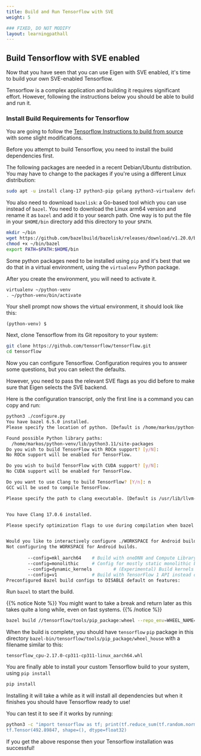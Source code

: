 ```yaml
---
title: Build and Run Tensorflow with SVE
weight: 5

### FIXED, DO NOT MODIFY
layout: learningpathall
---
```


## Build Tensorflow with SVE enabled

Now that you have seen that you can use Eigen with SVE enabled, it's time to build your own SVE-enabled Tensorflow.

Tensorflow is a complex application and building it requires significant effort. However, following the instructions below you should be able to build and run it. 

### Install Build Requirements for Tensorflow

You are going to follow the [Tensorflow Instructions to build from source](https://www.tensorflow.org/install/source) with some slight modifications.

Before you attempt to build Tensorflow, you need to install the build dependencies first.

The following packages are needed in a recent Debian/Ubuntu distribution. You may have to change to the packages if you're using a different Linux distribution:

```bash
sudo apt -u install clang-17 python3-pip golang python3-virtualenv default-jdk-headless patchelf libhdf5-dev -y
```

You also need to download `bazelisk`: a Go-based tool which you can use instead of `bazel`. You need to download the Linux arm64 version and rename it as `bazel` and add it to your search path. One way is to put the file in your `$HOME/bin` directory add this directory to your `$PATH`.

```bash
mkdir ~/bin
wget https://github.com/bazelbuild/bazelisk/releases/download/v1.20.0/bazelisk-linux-arm64 -O ~/bin/bazel
chmod +x ~/bin/bazel
export PATH=$PATH:$HOME/bin
```

Some python packages need to be installed using `pip` and it's best that we do that in a virtual environment, using the `virtualenv` Python package.

After you create the environment, you will need to activate it.

```bash
virtualenv ~/python-venv
. ~/python-venv/bin/activate
```

Your shell prompt now shows the virtual environment, it should look like this: 

```output
(python-venv) $
```

Next, clone Tensorflow from its Git repository to your system:

```bash
git clone https://github.com/tensorflow/tensorflow.git
cd tensorflow
```

Now you can configure Tensorflow. Configuration requires you to answer some questions, but you can select the defaults.

However, you need to pass the relevant SVE flags as you did before to make sure that Eigen selects the SVE backend.

Here is the configuration transcript, only the first line is a command you can copy and run:

```bash { output_lines = "2-33" }
python3 ./configure.py
You have bazel 6.5.0 installed.
Please specify the location of python. [Default is /home/markos/python-venv/bin/python3]:

Found possible Python library paths:
  /home/markos/python-venv/lib/python3.11/site-packages                                                                                                                                                                       Please input the desired Python library path to use.  Default is [/home/markos/python-venv/lib/python3.11/site-packages]
Do you wish to build TensorFlow with ROCm support? [y/N]:
No ROCm support will be enabled for TensorFlow.

Do you wish to build TensorFlow with CUDA support? [y/N]:
No CUDA support will be enabled for TensorFlow.

Do you want to use Clang to build TensorFlow? [Y/n]: n
GCC will be used to compile TensorFlow.

Please specify the path to clang executable. [Default is /usr/lib/llvm-17/bin/clang]:


You have Clang 17.0.6 installed.

Please specify optimization flags to use during compilation when bazel option "--config=opt" is specified [Default is -Wno-sign-compare]: -march=armv9-a -msve-vector-bits=128 -DEIGEN_ARM64_USE_SVE


Would you like to interactively configure ./WORKSPACE for Android builds? [y/N]:
Not configuring the WORKSPACE for Android builds.
                                                                                                                                                                                                                              Preconfigured Bazel build configs. You can use any of the below by adding "--config=<>" to your build command. See .bazelrc for more details.                                                                                         --config=mkl            # Build with MKL support.
        --config=mkl_aarch64    # Build with oneDNN and Compute Library for the Arm Architecture (ACL).
        --config=monolithic     # Config for mostly static monolithic build.                                                                                                                                                          --config=numa           # Build with NUMA support.
        --config=dynamic_kernels        # (Experimental) Build kernels into separate shared objects.
        --config=v1             # Build with TensorFlow 1 API instead of TF 2 API.
Preconfigured Bazel build configs to DISABLE default on features:                                                                                                                                                                     --config=nogcp          # Disable GCP support.                                                                                                                                                                                --config=nonccl         # Disable NVIDIA NCCL support.
```

Run `bazel` to start the build. 

{{% notice Note %}}
You might want to take a break and return later as this takes quite a long while, even on fast systems.
{{% /notice %}}

```bash
bazel build //tensorflow/tools/pip_package:wheel --repo_env=WHEEL_NAME=tensorflow_cpu
```

When the build is complete, you should have `tensorflow` `pip` package in this directory `bazel-bin/tensorflow/tools/pip_package/wheel_house` with a filename similar to this:

```output
tensorflow_cpu-2.17.0-cp311-cp311-linux_aarch64.whl
```

You are finally able to install your custom Tensorflow build to your system, using `pip install`

```bash
pip install
```

Installing it will take a while as it will install all dependencies but when it finishes you should have Tensorflow ready to use! 

You can test it to see if it works by running:

```bash { output_lines = "2" }
python3 -c "import tensorflow as tf; print(tf.reduce_sum(tf.random.normal([1000, 1000])))
tf.Tensor(492.89847, shape=(), dtype=float32)
```

If you get the above response then your Tensorflow installation was successful! 

